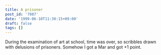 ```yaml
---
title: A prisoner
post_id: '7087'
date: '1999-06-10T11:30:15+09:00'
draft: false
tags: []
---
```


During the examination of art at school, time was over, so scribbles drawn with delusions of prisoners. Somehow I got a Mar and got +1 point.